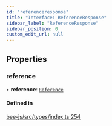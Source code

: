 ```yaml
---
id: "referenceresponse"
title: "Interface: ReferenceResponse"
sidebar_label: "ReferenceResponse"
sidebar_position: 0
custom_edit_url: null
---
```


## Properties

### reference

• **reference**: [`Reference`](../types/reference.md)

#### Defined in

[bee-js/src/types/index.ts:254](https://github.com/ethersphere/bee-js/blob/6f227e1/src/types/index.ts#L254)

